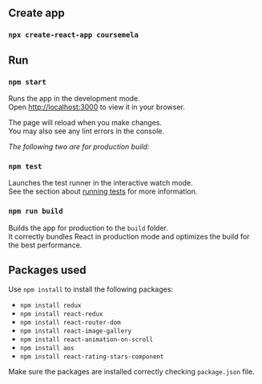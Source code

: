 ## Create app
### `npx create-react-app coursemela`

## Run
### `npm start`

Runs the app in the development mode.\
Open [http://localhost:3000](http://localhost:3000) to view it in your browser.

The page will reload when you make changes.\
You may also see any lint errors in the console.

*The following two are for production build:*
### `npm test`

Launches the test runner in the interactive watch mode.\
See the section about [running tests](https://facebook.github.io/create-react-app/docs/running-tests) for more information.

### `npm run build`

Builds the app for production to the `build` folder.\
It correctly bundles React in production mode and optimizes the build for the best performance.

## Packages used
Use `npm install` to install the following packages:
- `npm install redux`
- `npm install react-redux`
- `npm install react-router-dom`
- `npm install react-image-gallery`
- `npm install react-animation-on-scroll`
- `npm install aos`
- `npm install react-rating-stars-component`

Make sure the packages are installed correctly checking `package.json` file.
